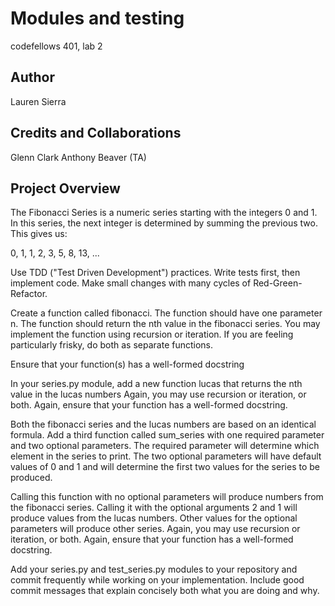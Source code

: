 # Modules and testing
codefellows 401, lab 2

## Author
 Lauren Sierra

 ## Credits and Collaborations
Glenn Clark
Anthony Beaver (TA)
[](https://www.geeksforgeeks.org/program-for-nth-fibonacci-number/)
[](https://www.geeksforgeeks.org/lucas-numbers/)

## Project Overview
The Fibonacci Series is a numeric series starting with the integers 0 and 1. In this series, the next integer is determined by summing the previous two. This gives us:

0, 1, 1, 2, 3, 5, 8, 13, ...

Use TDD ("Test Driven Development") practices. Write tests first, then implement code. Make small changes with many cycles of Red-Green-Refactor.

Create a function called fibonacci. The function should have one parameter n. The function should return the nth value in the fibonacci series. You may implement the function using recursion or iteration. If you are feeling particularly frisky, do both as separate functions.

Ensure that your function(s) has a well-formed docstring

In your series.py module, add a new function lucas that returns the nth value in the lucas numbers Again, you may use recursion or iteration, or both. Again, ensure that your function has a well-formed docstring.

Both the fibonacci series and the lucas numbers are based on an identical formula. Add a third function called sum_series with one required parameter and two optional parameters. The required parameter will determine which element in the series to print. The two optional parameters will have default values of 0 and 1 and will determine the first two values for the series to be produced.

Calling this function with no optional parameters will produce numbers from the fibonacci series. Calling it with the optional arguments 2 and 1 will produce values from the lucas numbers. Other values for the optional parameters will produce other series. Again, you may use recursion or iteration, or both. Again, ensure that your function has a well-formed docstring.

Add your series.py and test_series.py modules to your repository and commit frequently while working on your implementation. Include good commit messages that explain concisely both what you are doing and why.


